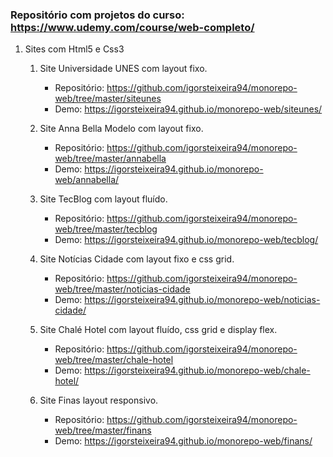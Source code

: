 ### Repositório com projetos do curso: https://www.udemy.com/course/web-completo/

1. Sites com Html5 e Css3

      1. Site Universidade UNES com layout fixo.
         - Repositório: https://github.com/igorsteixeira94/monorepo-web/tree/master/siteunes
         - Demo: https://igorsteixeira94.github.io/monorepo-web/siteunes/

      2. Site Anna Bella Modelo com layout fixo.
         - Repositório: https://github.com/igorsteixeira94/monorepo-web/tree/master/annabella
         - Demo: https://igorsteixeira94.github.io/monorepo-web/annabella/

      3. Site TecBlog com layout fluído.
         - Repositório: https://github.com/igorsteixeira94/monorepo-web/tree/master/tecblog
         - Demo: https://igorsteixeira94.github.io/monorepo-web/tecblog/
         
      4. Site Notícias Cidade com layout fixo e css grid.
         - Repositório: https://github.com/igorsteixeira94/monorepo-web/tree/master/noticias-cidade
         - Demo: https://igorsteixeira94.github.io/monorepo-web/noticias-cidade/
         
      5. Site Chalé Hotel com layout fluído, css grid e display flex.
         - Repositório: https://github.com/igorsteixeira94/monorepo-web/tree/master/chale-hotel
         - Demo: https://igorsteixeira94.github.io/monorepo-web/chale-hotel/

         
      6. Site Finas layout responsivo.
         - Repositório: https://github.com/igorsteixeira94/monorepo-web/tree/master/finans
         - Demo: https://igorsteixeira94.github.io/monorepo-web/finans/

